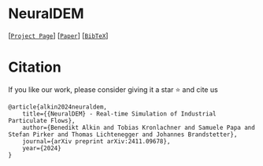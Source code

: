 # NeuralDEM

[[`Project Page`](https://emmi-ai.github.io/NeuralDEM)] 
[[`Paper`](https://arxiv.org/abs/2411.09678)] 
[[`BibTeX`](https://github.com/emmi-ai/NeuralDEM#citation)]

# Citation

If you like our work, please consider giving it a star :star: and cite us

```
@article{alkin2024neuraldem,
    title={{NeuralDEM} - Real-time Simulation of Industrial Particulate Flows},
    author={Benedikt Alkin and Tobias Kronlachner and Samuele Papa and Stefan Pirker and Thomas Lichtenegger and Johannes Brandstetter},
    journal={arXiv preprint arXiv:2411.09678},
    year={2024}
}
```